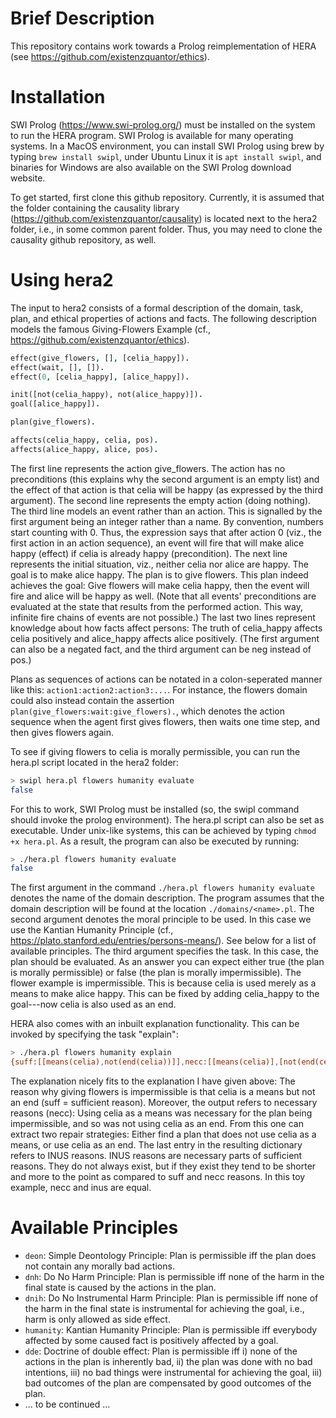 # Brief Description
This repository contains work towards a Prolog reimplementation of HERA (see https://github.com/existenzquantor/ethics). 

# Installation
SWI Prolog (https://www.swi-prolog.org/) must be installed on the system to run the HERA program. SWI Prolog is available for many operating systems. In a MacOS environment, you can install SWI Prolog using brew by typing ```brew install swipl```, under Ubuntu Linux it is ```apt install swipl```, and binaries for Windows are also available on the SWI Prolog download website. 

To get started, first clone this github repository. Currently, it is assumed that the folder containing the causality library (https://github.com/existenzquantor/causality) is located next to the hera2 folder, i.e., in some common parent folder. Thus, you may need to clone the causality github repository, as well.

# Using hera2
The input to hera2 consists of a formal description of the domain, task, plan, and ethical properties of actions and facts. The following description models the famous Giving-Flowers Example (cf., https://github.com/existenzquantor/ethics).

```prolog
effect(give_flowers, [], [celia_happy]).
effect(wait, [], []).
effect(0, [celia_happy], [alice_happy]).

init([not(celia_happy), not(alice_happy)]).
goal([alice_happy]).

plan(give_flowers).

affects(celia_happy, celia, pos).
affects(alice_happy, alice, pos).
```

The first line represents the action give_flowers. The action has no preconditions (this explains why the second argument is an empty list) and the effect of that action is that celia will be happy (as expressed by the third argument). The second line represents the empty action (doing nothing). The third line models an event rather than an action. This is signalled by the first argument being an integer rather than a name. By convention, numbers start counting with 0. Thus, the expression says that after action 0 (viz., the first action in an action sequence), an event will fire that will make alice happy (effect) if celia is already happy (precondition). The next line represents the initial situation, viz., neither celia nor alice are happy. The goal is to make alice happy. The plan is to give flowers. This plan indeed achieves the goal: Give flowers will make celia happy, then the event will fire and alice will be happy as well. (Note that all events' preconditions are evaluated at the state that results from the performed action. This way, infinite fire chains of events are not possible.) The last two lines represent knowledge about how facts affect persons: The truth of celia_happy affects celia positively and alice_happy affects alice positively. (The first argument can also be a negated fact, and the third argument can be neg instead of pos.)

Plans as sequences of actions can be notated in a colon-seperated manner like this: ```action1:action2:action3:...```. For instance, the flowers domain could also instead contain the assertion ```plan(give_flowers:wait:give_flowers).```, which denotes the action sequence when the agent first gives flowers, then waits one time step, and then gives flowers again.

To see if giving flowers to celia is morally permissible, you can run the hera.pl script located in the hera2 folder:
```bash
> swipl hera.pl flowers humanity evaluate
false
```
For this to work, SWI Prolog must be installed (so, the swipl command should invoke the prolog environment). The hera.pl script can also be set as executable. Under unix-like systems, this can be achieved by typing ```chmod +x hera.pl```. As a result, the program can also be executed by running:
```bash
> ./hera.pl flowers humanity evaluate
false
```

The first argument in the command ```./hera.pl flowers humanity evaluate``` denotes the name of the domain description. The program assumes that the domain description will be found at the location ```./domains/<name>.pl```. The second argument denotes the moral principle to be used. In this case we use the Kantian Humanity Principle (cf., https://plato.stanford.edu/entries/persons-means/). See below for a list of available principles. The third argument specifies the task. In this case, the plan should be evaluated. As an answer you can expect either true (the plan is morally permissible) or false (the plan is morally impermissible). The flower example is impermissible. This is because celia is used merely as a means to make alice happy. This can be fixed by adding celia_happy to the goal---now celia is also used as an end.

HERA also comes with an inbuilt explanation functionality. This can be invoked by specifying the task "explain":
```bash
> ./hera.pl flowers humanity explain 
{suff:[[means(celia),not(end(celia))]],necc:[[means(celia)],[not(end(celia))]],inus:[[means(celia)],[not(end(celia))]]}
```

The explanation nicely fits to the explanation I have given above: The reason why giving flowers is impermissible is that celia is a means but not an end (suff = sufficient reason). Moreover, the output refers to necessary reasons (necc): Using celia as a means was necessary for the plan being impermissible, and so was not using celia as an end. From this one can extract two repair strategies: Either find a plan that does not use celia as a means, or use celia as an end. The last entry in the resulting dictionary refers to INUS reasons. INUS reasons are necessary parts of sufficient reasons. They do not always exist, but if they exist they tend to be shorter and more to the point as compared to suff and necc reasons. In this toy example, necc and inus are equal.

# Available Principles

* ```deon```: Simple Deontology Principle: Plan is permissible iff the plan does not contain any morally bad actions.
* ```dnh```: Do No Harm Principle: Plan is permissible iff none of the harm in the final state is caused by the actions in the plan.
* ```dnih```: Do No Instrumental Harm Principle: Plan is permissible iff none of the harm in the final state is instrumental for achieving the goal, i.e., harm is only allowed as side effect.
* ```humanity```: Kantian Humanity Principle: Plan is permissible iff everybody affected by some caused fact is positively affected by a goal.
* ```dde```: Doctrine of double effect: Plan is permissible iff i) none of the actions in the plan is inherently bad, ii) the plan was done with no bad intentions, iii) no bad things were instrumental for achieving the goal, iii) bad outcomes of the plan are compensated by good outcomes of the plan.
* ... to be continued ...
